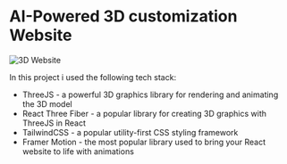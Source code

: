 # AI-Powered 3D customization Website
![3D Website](https://i.ibb.co/Krk39Cf/Thumbnali.png)


 
In this project i used the following tech stack:
- ThreeJS - a powerful 3D graphics library for rendering and animating the 3D model
- React Three Fiber - a popular library for creating 3D graphics with ThreeJS in React
- TailwindCSS - a popular utility-first CSS styling framework
- Framer Motion - the most popular library used to bring your React website to life with animations

